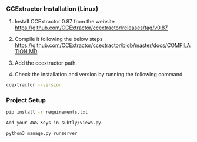 ### CCExtractor Installation (Linux)

1. Install CCExtractor 0.87 from the website
https://github.com/CCExtractor/ccextractor/releases/tag/v0.87


2. Compile it following the below steps
https://github.com/CCExtractor/ccextractor/blob/master/docs/COMPILATION.MD

3. Add the ccextractor path.

4. Check the installation and version by running the following command.

```sh
ccextractor --version
```

### Project Setup


```sh
pip install -r requirements.txt
```


```sh
Add your AWS Keys in subtly/views.py
```


```sh
python3 manage.py runserver
```

